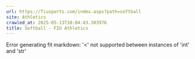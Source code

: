 ```yaml
---
url: https://fiusports.com/index.aspx?path=softball
site: Athletics
crawled_at: 2025-05-13T10:04:43.303976
title: Softball - FIU Athletics
---
```


Error generating fit markdown: '<' not supported between instances of 'int' and 'str'